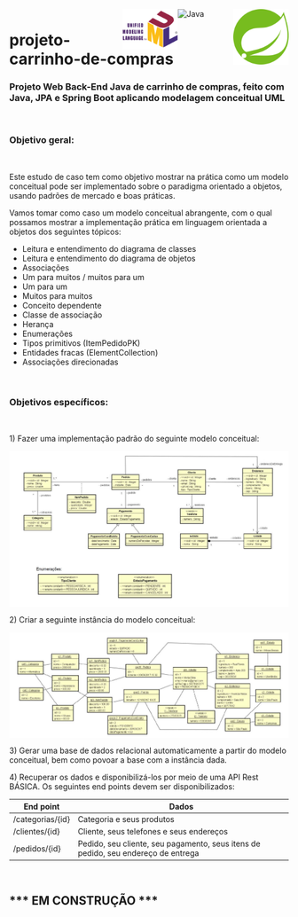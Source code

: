 <img align="right" alt="Spring" width="100" src="https://github.com/devicons/devicon/blob/master/icons/spring/spring-original.svg">
<img align="right" alt="Java" width="100" src="https://cdn.jsdelivr.net/gh/devicons/devicon/icons/java/java-original-wordmark.svg">
<img src="UML_logo.svg.png" align="right" width="100">

# projeto-carrinho-de-compras

<h3>Projeto Web Back-End Java de carrinho de compras, feito com Java, JPA e Spring Boot aplicando modelagem conceitual UML</h3>
<br>


<h3>Objetivo geral:</h3>
<br>

<p>Este estudo de caso tem como objetivo mostrar na prática como um modelo conceitual pode ser implementado
sobre o paradigma orientado a objetos, usando padrões de mercado e boas práticas.</p>

<p>Vamos tomar como caso um modelo conceitual abrangente, com o qual possamos mostrar a implementação prática
em linguagem orientada a objetos dos seguintes tópicos:</p>

<ul>
<li> Leitura e entendimento do diagrama de classes</li>
<li> Leitura e entendimento do diagrama de objetos</li>
<li> Associações</li>
<li> Um para muitos / muitos para um</li>
<li> Um para um</li>
<li> Muitos para muitos</li>
<li> Conceito dependente</li>
<li> Classe de associação</li>
<li> Herança</li>
<li> Enumerações</li>
<li> Tipos primitivos (ItemPedidoPK)</li>
<li> Entidades fracas (ElementCollection)</li>
<li> Associações direcionadas</li>
</ul>

<br>
<h3>Objetivos específicos:</h3>
<br>

<p>1) Fazer uma implementação padrão do seguinte modelo conceitual:</p>


<img src="modelo-conceitual.JPG" align="center" width="900">


<p>2) Criar a seguinte instância do modelo conceitual:</p>


<img src="instancia-mc.JPG" align="center" width="900">


<p>3) Gerar uma base de dados relacional automaticamente a partir do modelo conceitual, bem como povoar a base com a instância dada.</p>


<p>4) Recuperar os dados e disponibilizá-los por meio de uma API Rest BÁSICA. Os seguintes end points devem ser disponibilizados:</p>

<table>
<thead>
<tr><th>End point</th><th>Dados</th></tr>
</thead>
<tbody>
<tr><td>/categorias/{id}</td><td>Categoria e seus produtos</td><tr>
<tr><td>/clientes/{id}</td><td>Cliente, seus telefones e seus endereços</td></tr>
<tr><td>/pedidos/{id}</td><td>Pedido, seu cliente, seu pagamento, seus itens de pedido, seu endereço de entrega</td></tr>
</tbody>
</table>

<br>
<h2><strong>*** EM CONSTRUÇÃO ***</strong></h2>